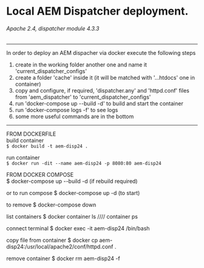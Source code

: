 # Local AEM Dispatcher deployment. 
###### Apache 2.4, dispatcher module 4.3.3 
--------------------------------------------------------------------------------

In order to deploy an AEM dispacher via docker execute the following steps

1) create in the working  folder another one and name it 'current_dispatcher_configs'
2) create a folder 'cache' inside it (it will be matched with '...htdocs' one in container)
3) copy and configure, if required, 'dispatcher.any' and 'httpd.conf' files from 'aem_dispatcher' to 'current_dispatcher_configs'
4) run 'docker-compose up --build -d' to build and start the container
5) run 'docker-compose logs -f' to see logs
6) some more useful commands are in the bottom

--------------------------------------------------------------------------------

FROM DOCKERFILE  
   build container  
    ```
    $ docker build -t aem-disp24 .
    ```
  
   run container  
    ```
    $ docker run -dit --name aem-disp24 -p 8080:80 aem-disp24
    ```
  
FROM DOCKER COMPOSE  
    $ docker-compose up --build -d (if rebuild required)

or to run compose 
$ docker-compose up -d (to start)

to remove
$ docker-compose down

list containers
$ docker container ls //// container ps

connect terminal
$ docker exec -it aem-disp24 /bin/bash

copy file from container
$ docker cp aem-disp24:/usr/local/apache2/conf/httpd.conf .

remove container
$ docker rm aem-disp24 -f


